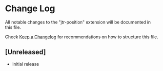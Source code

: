 # Change Log
All notable changes to the "jtr-position" extension will be documented in this file.

Check [Keep a Changelog](http://keepachangelog.com/) for recommendations on how to structure this file.

## [Unreleased]
- Initial release